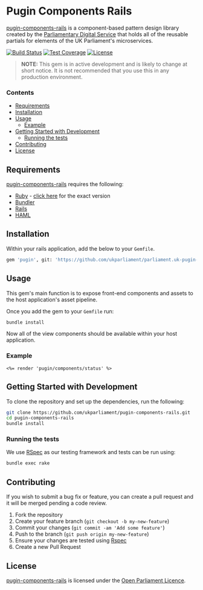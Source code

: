 # Pugin Components Rails
[pugin-components-rails][pugin-components-rails] is a component-based pattern design library created by the [Parliamentary Digital Service][pds] that holds all of the reusable partials for elements of the UK Parliament's microservices.

[![Build Status][shield-travis]][info-travis] [![Test Coverage][shield-coveralls]][info-coveralls] [![License][shield-license]][info-license]

> **NOTE:** This gem is in active development and is likely to change at short notice. It is not recommended that you use this in any production environment.

### Contents
<!-- START doctoc generated TOC please keep comment here to allow auto update -->
<!-- DON'T EDIT THIS SECTION, INSTEAD RE-RUN doctoc TO UPDATE -->


- [Requirements](#requirements)
- [Installation](#installation)
- [Usage](#usage)
  - [Example](#example)
- [Getting Started with Development](#getting-started-with-development)
  - [Running the tests](#running-the-tests)
- [Contributing](#contributing)
- [License](#license)

<!-- END doctoc generated TOC please keep comment here to allow auto update -->


## Requirements
[pugin-components-rails][pugin-components-rails] requires the following:
* [Ruby][ruby] - [click here][ruby-version] for the exact version
* [Bundler][bundler]
* [Rails][rails]
* [HAML][haml]


## Installation
Within your rails application, add the below to your `Gemfile`.
```bash
gem 'pugin', git: 'https://github.com/ukparliament/parliament.uk-pugin-components-rails', branch: 'master'
```


## Usage
This gem's main function is to expose front-end components and assets to the host application's asset pipeline.

Once you add the gem to your `Gemfile` run:
```bash
bundle install
```

Now all of the view components should be available within your host application.

### Example
```erb
<%= render 'pugin/components/status' %>
```


## Getting Started with Development
To clone the repository and set up the dependencies, run the following:
```bash
git clone https://github.com/ukparliament/pugin-components-rails.git
cd pugin-components-rails
bundle install
```

### Running the tests
We use [RSpec][rspec] as our testing framework and tests can be run using:
```bash
bundle exec rake
```


## Contributing
If you wish to submit a bug fix or feature, you can create a pull request and it will be merged pending a code review.

1. Fork the repository
1. Create your feature branch (`git checkout -b my-new-feature`)
1. Commit your changes (`git commit -am 'Add some feature'`)
1. Push to the branch (`git push origin my-new-feature`)
1. Ensure your changes are tested using [Rspec][rspec]
1. Create a new Pull Request


## License
[pugin-components-rails][pugin-components-rails] is licensed under the [Open Parliament Licence][info-license].

[ruby]:                   https://www.ruby-lang.org/en/
[bundler]:                http://bundler.io
[rspec]:                  http://rspec.info
[pugin-components-rails]: https://github.com/ukparliament/parliament.uk-pugin-components-rails
[pds]:                    https://www.parliament.uk/mps-lords-and-offices/offices/bicameral/parliamentary-digital-service/
[ruby-version]:           https://github.com/ukparliament/pugin/blob/master/.ruby-version
[rails]:                  http://rubyonrails.org
[haml]:                   http://haml.info

[info-travis]:            https://travis-ci.org/ukparliament/pugin
[shield-travis]:          https://img.shields.io/travis/ukparliament/pugin.svg

[info-coveralls]:         https://coveralls.io/github/ukparliament/pugin
[shield-coveralls]:       https://img.shields.io/coveralls/ukparliament/pugin.svg

[info-license]:           http://www.parliament.uk/site-information/copyright/open-parliament-licence/
[shield-license]:         https://img.shields.io/badge/license-Open%20Parliament%20Licence-blue.svg

